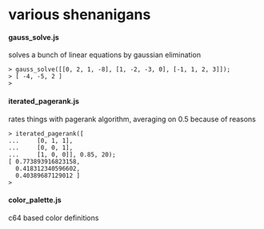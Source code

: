 various shenanigans
===================

#### gauss_solve.js

solves a bunch of linear equations by gaussian elimination

    > gauss_solve([[0, 2, 1, -8], [1, -2, -3, 0], [-1, 1, 2, 3]]);
    > [ -4, -5, 2 ]
    >
    
    
#### iterated_pagerank.js

rates things with pagerank algorithm, averaging on 0.5 because of reasons

    > iterated_pagerank([
    ...     [0, 1, 1],
    ...     [0, 0, 1],
    ...     [1, 0, 0]], 0.85, 20);
    [ 0.773893916823158,
      0.418312340596602,
      0.40389687129012 ]
    >
    
#### color_palette.js

c64 based color definitions
